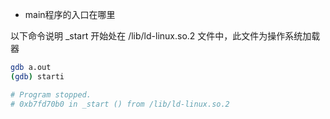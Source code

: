 


* main程序的入口在哪里

以下命令说明 _start 开始处在 /lib/ld-linux.so.2 文件中，此文件为操作系统加载器

```bash
gdb a.out
(gdb) starti

# Program stopped.
# 0xb7fd70b0 in _start () from /lib/ld-linux.so.2
```
